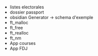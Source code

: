 - listes electorales
- dossier passport
- obsidian Generator -> schema d'exemple
- ft_malloc
- ft_free
- ft_realloc
- ft_nm
- App courses
- App FDJ